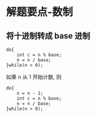 # 解题要点-数制

## 将十进制转成 base 进制

	do{
		int c = n % base;
		n = n / base;
	}while(n > 0);

如果 n 从 1 开始计数, 则

	do{
		n = n - 1;
		int c = n % base;
		n = n / base;
	}while(n > 0);

